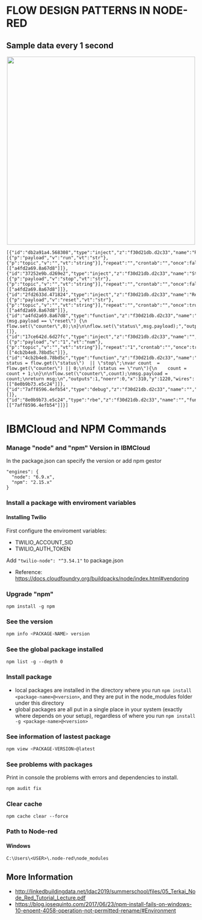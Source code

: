 # FLOW DESIGN PATTERNS IN NODE-RED

## Sample data every 1 second

<div align="center">
<img src="https://github.com/hoat23/IndustrialInternetOfThings/blob/master/img/flow_design_patterns/flow_sampling_data_every_1sec.png" width="500" align="center"/>
</div>


```
[{"id":"db2a91a4.568308","type":"inject","z":"f30d21db.d2c33","name":"Run","props":[{"p":"payload","v":"run","vt":"str"},{"p":"topic","v":"","vt":"string"}],"repeat":"","crontab":"","once":false,"onceDelay":0.1,"topic":"","payload":"run","payloadType":"str","x":110,"y":1100,"wires":[["a4fd2a69.8a67d8"]]},{"id":"37252e9b.d269e2","type":"inject","z":"f30d21db.d2c33","name":"Stop","props":[{"p":"payload","v":"stop","vt":"str"},{"p":"topic","v":"","vt":"string"}],"repeat":"","crontab":"","once":false,"onceDelay":0.1,"topic":"","payload":"stop","payloadType":"str","x":110,"y":1160,"wires":[["a4fd2a69.8a67d8"]]},{"id":"2fd2633d.471824","type":"inject","z":"f30d21db.d2c33","name":"Reset","props":[{"p":"payload","v":"reset","vt":"str"},{"p":"topic","v":"","vt":"string"}],"repeat":"","crontab":"","once":true,"onceDelay":0.1,"topic":"","payload":"reset","payloadType":"str","x":110,"y":1040,"wires":[["a4fd2a69.8a67d8"]]},{"id":"a4fd2a69.8a67d8","type":"function","z":"f30d21db.d2c33","name":"","func":"if (msg.payload == \"reset\") {\n    flow.set(\"counter\",0);\n}\n\nflow.set(\"status\",msg.payload);","outputs":0,"noerr":0,"x":310,"y":1100,"wires":[]},{"id":"17ce642d.6d27fc","type":"inject","z":"f30d21db.d2c33","name":"","props":[{"p":"payload","v":"1","vt":"num"},{"p":"topic","v":"","vt":"string"}],"repeat":"1","crontab":"","once":true,"onceDelay":"0.5","topic":"","payload":"1","payloadType":"num","x":110,"y":1220,"wires":[["4cb2b4e8.78bd5c"]]},{"id":"4cb2b4e8.78bd5c","type":"function","z":"f30d21db.d2c33","name":"","func":"var status = flow.get(\"status\")  || \"stop\";\nvar count  = flow.get(\"counter\") || 0;\n\nif (status == \"run\"){\n    count = count + 1;\n}\n\nflow.set(\"counter\",count);\nmsg.payload = count;\nreturn msg;\n","outputs":1,"noerr":0,"x":310,"y":1220,"wires":[["8e0b9b73.e5c24"]]},{"id":"7aff8596.4efb54","type":"debug","z":"f30d21db.d2c33","name":"","active":false,"tosidebar":true,"console":false,"tostatus":false,"complete":"false","x":630,"y":1220,"wires":[]},{"id":"8e0b9b73.e5c24","type":"rbe","z":"f30d21db.d2c33","name":"","func":"rbe","gap":"","start":"","inout":"out","property":"payload","x":470,"y":1220,"wires":[["7aff8596.4efb54"]]}]
```

# IBMCloud and NPM Commands

### Manage "node" and "npm" Version in IBMCloud
In the package.json can specify the version or add npm gestor
```
"engines": {
  "node": "6.9.x",
  "npm": "2.15.x"
}
```

### Install a package with enviroment variables 

#### Installing Twilio
First configure the enviroment variables:
- TWILIO_ACCOUNT_SID
- TWILIO_AUTH_TOKEN

Add ```"twilio-node": "^3.54.1"``` to package.json

- Reference: https://docs.cloudfoundry.org/buildpacks/node/index.html#vendoring

### Upgrade "npm"
```
npm install -g npm
```

### See the version 
```bash
npm info <PACKAGE-NAME> version
```

### See the global package installed
```
npm list -g --depth 0
```

### Install package
- local packages are installed in the directory where you run ```npm install <package-name>@<version>```, and they are put in the node_modules folder under this directory
- global packages are all put in a single place in your system (exactly where depends on your setup), regardless of where you run ```npm install -g <package-name>@<version>```

### See information of lastest package
```bash
npm view <PACKAGE-VERSION>@latest
```

### See problems with packages 
Print in console the problems with errors and dependencies to install.
```bash
npm audit fix
```

### Clear cache
```
npm cache clear --force
```

### Path to Node-red

#### Windows 
```
C:\Users\<USER>\.node-red\node_modules
```


## More Information
- http://linkedbuildingdata.net/ldac2019/summerschool/files/05_Terkaj_Node_Red_Tutorial_Lecture.pdf
- https://blog.josequinto.com/2017/06/23/npm-install-fails-on-windows-10-enoent-4058-operation-not-permitted-rename/#Environment
